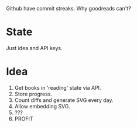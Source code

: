 Github have commit streaks. Why goodreads can't?

# State

Just idea and API keys.

# Idea

1. Get books in 'reading' state via API.
2. Store progress.
3. Count diffs and generate SVG every day.
4. Allow embedding SVG.
5. ???
6. PROFIT

